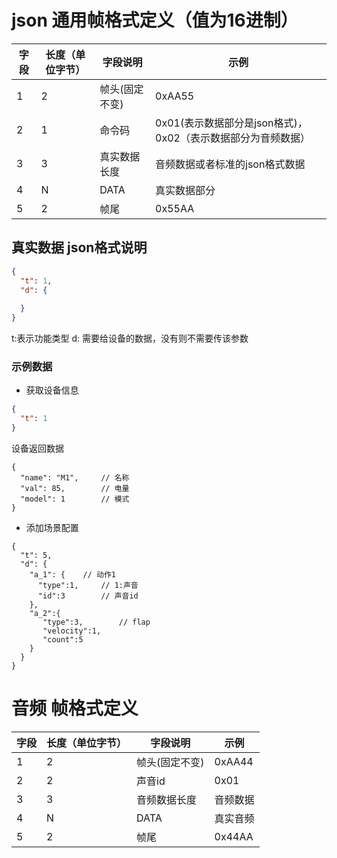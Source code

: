 # json 通用帧格式定义（值为16进制）
| 字段 | 长度（单位字节） | 字段说明     | 示例                                   |
|----|----------|----------|--------------------------------------|
| 1  | 2        | 帧头(固定不变) | 0xAA55                               |
| 2  | 1        | 命令码      | 0x01(表示数据部分是json格式)，0x02（表示数据部分为音频数据） |
| 3  | 3        | 真实数据长度   | 音频数据或者标准的json格式数据                    |
 | 4 | N | DATA | 真实数据部分 |
 | 5 | 2 | 帧尾 | 0x55AA |

## 真实数据 json格式说明
```json
{
  "t": 1,
  "d": {
    
  }
}
```
t:表示功能类型
d: 需要给设备的数据，没有则不需要传该参数

### 示例数据
- 获取设备信息
```json
{
  "t": 1
}
```
设备返回数据
```text
{
  "name": "M1",     // 名称
  "val": 85,        // 电量
  "model": 1        // 模式
}

```
- 添加场景配置
```text
{
  "t": 5,
  "d": {
    "a_1": {    // 动作1
      "type":1,     // 1:声音
      "id":3        // 声音id
    },
    "a_2":{
       "type":3,        // flap
       "velocity":1,
       "count":5
    }
  }
}
```

# 音频 帧格式定义

| 字段 | 长度（单位字节） | 字段说明     | 示例     |
|----|----------|----------|--------|
| 1  | 2        | 帧头(固定不变) | 0xAA44 |
| 2  | 2        | 声音id     | 0x01   |
| 3  | 3        | 音频数据长度   | 音频数据   |
| 4 | N        | DATA     | 真实音频   |
| 5 | 2        | 帧尾       | 0x44AA |

